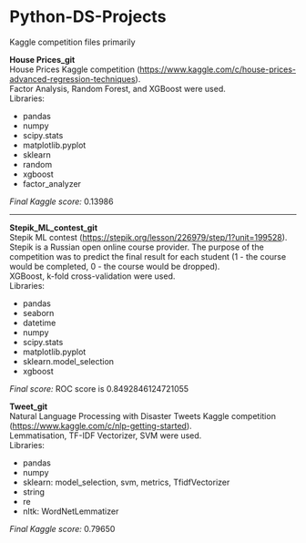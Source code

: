 # Python-DS-Projects
Kaggle competition files primarily

**House Prices_git** <br />
House Prices Kaggle competition (https://www.kaggle.com/c/house-prices-advanced-regression-techniques). <br />
Factor Analysis, Random Forest, and XGBoost were used. <br />
Libraries: 
* pandas
* numpy
* scipy.stats
* matplotlib.pyplot 
* sklearn
* random
* xgboost
* factor_analyzer  <br />

*Final Kaggle score:* 0.13986

_______________________________________________________________________________________________________________

**Stepik_ML_contest_git**  <br />
Stepik ML contest (https://stepik.org/lesson/226979/step/1?unit=199528). 
Stepik is a Russian open online course provider.
The purpose of the competition was to predict the final result for each student (1 - the course would be completed, 0 - the course would be dropped). <br />
XGBoost, k-fold cross-validation were used. <br />
Libraries: 
* pandas
* seaborn
* datetime 
* numpy
* scipy.stats
* matplotlib.pyplot 
* sklearn.model_selection 
* xgboost  <br />

*Final score:* ROC score is 0.8492846124721055

**Tweet_git** <br />
Natural Language Processing with Disaster Tweets Kaggle competition (https://www.kaggle.com/c/nlp-getting-started). <br />
Lemmatisation, TF-IDF Vectorizer, SVM were used. <br />
Libraries: 
* pandas
* numpy
* sklearn: model_selection, svm, metrics, TfidfVectorizer
* string
* re
* nltk: WordNetLemmatizer<br />
 
*Final Kaggle score:* 0.79650
